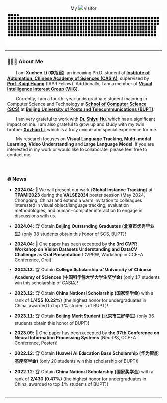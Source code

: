 <div align="center">
My <img src="https://profile-counter.glitch.me/Xuchen-Li/count.svg"> visitor
<img src="https://github.com/Xuchen-Li/Xuchen-Li/blob/output/github-contribution-grid-snake.svg">
</div>  

<table>
 
<tr><td>

### 👨🏻‍💻 About Me
<p>
  &emsp;&emsp;I am <b>Xuchen Li <font face="楷体">(李旭宸)</font></b>, an incoming Ph.D. student at <b><a href="http://english.ia.cas.cn/"> Institute of Automation, Chinese Academy of Sciences (CASIA)</a></b>, supervised by <b><a href="https://people.ucas.ac.cn/~huangkaiqi?language=en">Prof. Kaiqi Huang</a></b> (IAPR Fellow). Additionally, I am a member of <b><a href="http://viig.aitestunion.com/">Visual Intelligence Interest Group (VIIG)</a></b>.
</p>
<p>
  &emsp;&emsp;Currently, I am a fourth-year undergraduate student majoring in Computer Science and Technology at <b><a href="https://scs.bupt.edu.cn/">School of Computer Science (SCS)</a></b> at <b><a href="https://www.bupt.edu.cn/">Beijing University of Posts and Telecommunications (BUPT)</a></b>.
</p>
<p>
  &emsp;&emsp;I am very grateful to work with <b><a href="https://huuuuusy.github.io/">Dr. Shiyu Hu</a></b>, which has a significant impact on me. I am also grateful to grow up and study with my twin brother <b><a href="https://xuzhaoli.github.io/">Xuzhao Li</a></b>, which is a truly unique and special experience for me.
</p>
<p>
  &emsp;&emsp;My research focuses on <b>Visual Language Tracking</b>, <b>Multi-modal Learning</b>, <b>Video Understanding</b> and <b>Large Language Model</b>. If you are interested in my work or would like to collaborate, please feel free to contact me.
</p>

<br>
</td></tr>

<tr><td>

### 🔥 News

- **2024.04**: 📣 We will present our work (**Global Instance Tracking**) at **TPAMI2023** during the **VALSE2024** poster session (May 2024, Chongqing, China) and extend a warm invitation to colleagues interested in visual object/language tracking, evaluation methodologies, and human-computer interaction to engage in discussions with us.

- **2024.04**: 🏆 Obtain **Beijing Outstanding Graduates (<font face="楷体">北京市优秀毕业生</font>)** (only 38 students obtain this honor of SCS, BUPT)!

- **2024.04**: 📝 One paper has been accepted by **the 3rd CVPR Workshop on Vision Datasets Understanding and DataCV Challenge** as **Oral Presentation** (CVPRW, Workshop in CCF-A Conference, Oral)!

- **2023.12**: 🏆 Obtain **College Scholarship of University of Chinese Academy of Sciences (<font face="楷体">中国科学院大学大学生奖学金</font>)** (only 17 students win this scholarship of CASIA)!

- **2023.12**: 🏆 Obtain **China National Scholarship (<font face="楷体">国家奖学金</font>)** with a rank of **1/455 (0.22%)** (the highest honor for undergraduates in China, awarded to top 1% students of BUPT)!

- **2023.11**: 🏆 Obtain **Beijing Merit Student (<font face="楷体">北京市三好学生</font>)** (only 36 students obtain this honor of BUPT)!

- **2023.09**: 📝 One paper has been accepted by **the 37th Conference on Neural Information Processing Systems** (NeurIPS, CCF-A Conference, Poster)!

- **2022.12**: 🏆 Obtain **Huawei AI Education Base Scholarship (<font face="楷体">华为智能基座奖学金</font>)** (only 20 students win this scholarship of BUPT)!

- **2022.12**: 🏆 Obtain **China National Scholarship (<font face="楷体">国家奖学金</font>)** with a rank of **2/430 (0.47%)** (the highest honor for undergraduates in China, awarded to top 1% students of BUPT)!


<br>
</td></tr>

</table>
